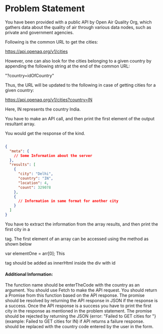 # Problem Statement

You have been provided with a public API by Open Air Quality Org, which gathers data about the quality of air through
various data nodes, such as private and government agencies.

Following is the common URL to get the cities:

https://api.openaq.org/v1/cities

However, one can also look for the cities belonging to a given country by appending the following string at the end of
the common URL:

"?country=idOfCountry"

Thus, the URL will be updated to the following in case of getting cities for a given country:

https://api.openaq.org/v1/cities?country=IN

Here, IN represents the country India.

You have to make an API call, and then print the first element of the output resultant array.

You would get the response of the kind.

````json

{
  "meta": {
    // Some Information about the server
  },
  "results": [
    {
      "city": "Delhi",
      "country": "IN",
      "location": 4,
      "count": 329078
    },
    {
      // Information in same format for another city
    }
  ]
}
````

You have to extract the information from the array results, and then print the first city in a <p> tag. The first
element of an array can be accessed using the method as shown below

var elementOne = arr[0];
This <p> tag should be added as innerHtml inside the div with id <city-list>

#### Additional Information:

The function name should be enterTheCode with the country as an argument.
You should use Fetch to make the API request.
You should return a Promise from this function based on the API response.
The promise should be resolved by returning the API response in JSON if the response is a success.
Once the API response is a success you have to print the first city in the response as mentioned in the problem
statement.
The promise should be rejected by returning the JSON {error: "Failed to GET cities for <country-value>"} (example:
Failed to GET cities for IN) if API returns a failure response.
<country-value> should be replaced with the country code entered by the user in the form.